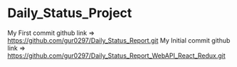 # Daily_Status_Project
My First commit github link => https://github.com/gur0297/Daily_Status_Report.git
My Initial commit github link => https://github.com/gur0297/Daily_Status_Report_WebAPI_React_Redux.git
